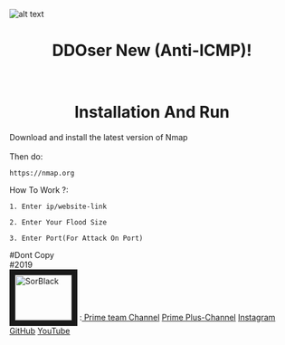  ![alt text](https://imgurl.ir/uploads/r689883_.png)

<h1 align="center">
  DDOser New (Anti-ICMP)!
</h1>
<br>


<h1 align="center">
   Installation And Run
</h1>

Download and install the latest version of Nmap<br>
<br>
Then do:<br>
```Shell
https://nmap.org
```
How To Work ?:
```Shell
1. Enter ip/website-link 
```

```Shell
2. Enter Your Flood Size
```

```Shell
3. Enter Port(For Attack On Port)
```

 
#Dont Copy
<br>
#2019
<br>
<a href="https://t.me/SorBlack" target="_blank"><img src="https://imgurl.ir/uploads/e48726_.jpg" 
alt="SorBlack" width="100" height="80" border="10" /></a> :<a href="https://t.me/PrimeTeam" target="_blank"> Prime team Channel</a>
 <a href="https://t.me/Prime_Plus" target="_blank">Prime Plus-Channel</a>
 <a href="https://instagram/SorBlack" target="_blank">Instagram</a>
 <a href="https://github.com/SorBlackPlus" target="_blank">GitHub</a>
 <a href="https://www.youtube.com/channel/UCUfkceZ6SG07MItIg5n6sPA" target="_blank">YouTube</a>
 <br>
<br>
